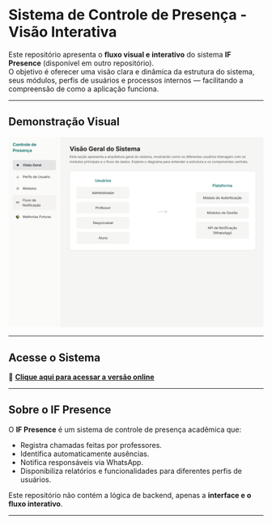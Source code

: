 # Sistema de Controle de Presença - Visão Interativa

Este repositório apresenta o **fluxo visual e interativo** do sistema **IF Presence** (disponível em outro repositório).  
O objetivo é oferecer uma visão clara e dinâmica da estrutura do sistema, seus módulos, perfis de usuários e processos internos — facilitando a compreensão de como a aplicação funciona.

---

## Demonstração Visual

![Prévia do Sistema](./docs/images/previa.png)

---

## Acesse o Sistema

🔗 **[Clique aqui para acessar a versão online](https://visao-sistema-controle-presenca.netlify.app/)**

---

## Sobre o IF Presence

O **IF Presence** é um sistema de controle de presença acadêmica que:
- Registra chamadas feitas por professores.
- Identifica automaticamente ausências.
- Notifica responsáveis via WhatsApp.
- Disponibiliza relatórios e funcionalidades para diferentes perfis de usuários.

Este repositório não contém a lógica de backend, apenas a **interface e o fluxo interativo**.

---
